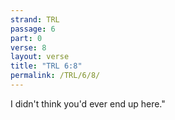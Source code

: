 ```yaml
---
strand: TRL
passage: 6
part: 0
verse: 8
layout: verse
title: "TRL 6:8"
permalink: /TRL/6/8/
---
```

I didn't think you'd ever end up here."
